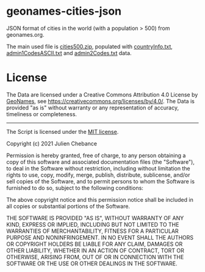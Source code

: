 
# geonames-cities-json
JSON format of cities in the world (with a population > 500) from geonames.org.

The main used file is [cities500.zip](http://download.geonames.org/export/dump/cities500.zip), populated with [countryInfo.txt](http://download.geonames.org/export/dump/countryInfo.txt), [admin1CodesASCII.txt](http://download.geonames.org/export/dump/admin1CodesASCII.txt) and [admin2Codes.txt](http://download.geonames.org/export/dump/admin2Codes.txt) data.

# License

The Data are licensed under a Creative Commons Attribution 4.0 License by [GeoNames](https://www.geonames.org), see https://creativecommons.org/licenses/by/4.0/.
The Data is provided "as is" without warranty or any representation of accuracy, timeliness or completeness.

---

The Script is licensed under the [MIT license](https://opensource.org/licenses/MIT).

Copyright (c) 2021 Julien Chebance

Permission is hereby granted, free of charge, to any person obtaining a copy of this software and associated documentation files (the "Software"), to deal in the Software without restriction, including without limitation the rights to use, copy, modify, merge, publish, distribute, sublicense, and/or sell copies of the Software, and to permit persons to whom the Software is furnished to do so, subject to the following conditions:

The above copyright notice and this permission notice shall be included in all copies or substantial portions of the Software.

THE SOFTWARE IS PROVIDED "AS IS", WITHOUT WARRANTY OF ANY KIND, EXPRESS OR IMPLIED, INCLUDING BUT NOT LIMITED TO THE WARRANTIES OF MERCHANTABILITY, FITNESS FOR A PARTICULAR PURPOSE AND NONINFRINGEMENT. IN NO EVENT SHALL THE AUTHORS OR COPYRIGHT HOLDERS BE LIABLE FOR ANY CLAIM, DAMAGES OR OTHER LIABILITY, WHETHER IN AN ACTION OF CONTRACT, TORT OR OTHERWISE, ARISING FROM, OUT OF OR IN CONNECTION WITH THE SOFTWARE OR THE USE OR OTHER DEALINGS IN THE SOFTWARE.
